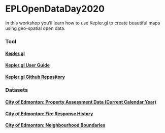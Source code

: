 # EPLOpenDataDay2020
In this workshop you'll learn how to use Kepler.gl to create beautiful maps using geo-spatial open data.

### Tool
#### [Kepler.gl](https://kepler.gl/)
#### [Kepler.gl User Guide](https://github.com/keplergl/kepler.gl/blob/master/docs/user-guides/a-introduction.md)
#### [Kepler.gl Github Repository](https://github.com/keplergl/kepler.gl)

### Datasets
#### [City of Edmonton: Property Assessment Data (Current Calendar Year)](https://data.edmonton.ca/City-Administration/Property-Assessment-Data-Current-Calendar-Year-/q7d6-ambg)

#### [City of Edmonton: Fire Response History](https://data.edmonton.ca/Emergency-Services/Fire-Response-History/3s7f-z7ut)

#### [City of Edmonton: Neighbourhood Boundaries](https://data.edmonton.ca/Geospatial-Boundaries/City-of-Edmonton-Neighbourhood-Boundaries/jfvj-x253)
